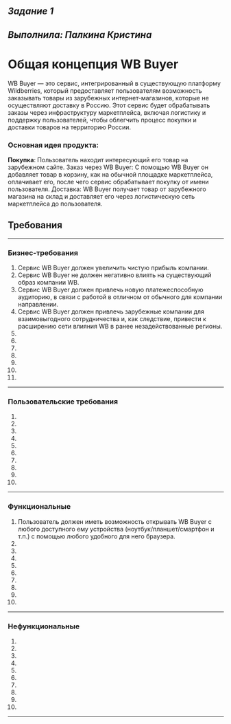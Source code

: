 ## _Задание 1_
## _Выполнила: Палкина Кристина_


# **Общая концепция WB Buyer**
WB Buyer — это сервис, интегрированный в существующую платформу Wildberries, который предоставляет пользователям возможность заказывать товары из зарубежных интернет-магазинов, которые не осуществляют доставку в Россию. Этот сервис будет обрабатывать заказы через инфраструктуру маркетплейса, включая логистику и поддержку пользователей, чтобы облегчить процесс покупки и доставки товаров на территорию России.

### Основная идея продукта:
**Покупка**: Пользователь находит интересующий его товар на зарубежном сайте.
Заказ через WB Buyer: С помощью WB Buyer он добавляет товар в корзину, как на обычной площадке маркетплейса, оплачивает его, после чего сервис обрабатывает покупку от имени пользователя.
Доставка: WB Buyer получает товар от зарубежного магазина на склад и доставляет его через логистическую сеть маркетплейса до пользователя.


## __Требования__
---
### __Бизнес-требования__
1. Сервис WB Buyer должен увеличить чистую прибыль компании.
2. Сервис WB Buyer не должен негативно влиять на существующий образ компании WB.
3. Сервис WB Buyer должен привлечь новую платежеспособную аудиторию, в связи с работой в отличном от обычного для компании направлении.
4. Сервис WB Buyer должен привлечь зарубежные компании для взаимовыгодного сотрудничества и, как следствие, привести к расширению сети влияния WB в ранее незадействованные регионы.
5. 
6.
7.
8.
9.
10.
11.
---
### __Пользовательские требования__
1.
2.
3.
4.
5.
6.
7.
8.
9.
10.
---
### __Функциональные__
1. Пользователь должен иметь возможность открывать WB Buyer с любого доступного ему устройства (ноутбук/планшет/смартфон и т.п.) с помощью любого удобного для него браузера.
2. 
3.
4.
5.
6.
7.
8.
9.
10.
---
### __Нефункциональные__
1.
2.
3.
4.
5.
6.
7.
8.
9.
10.
---
